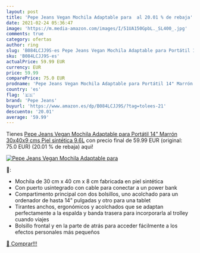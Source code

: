 ```yaml
---
layout: post
title: 'Pepe Jeans Vegan Mochila Adaptable para  al 20.01 % de rebaja'
date: 2021-02-24 05:36:47
image: 'https://m.media-amazon.com/images/I/51UA150GpbL._SL400_.jpg'
comments: true
category: ofertas
author: ring
slug: 'B084LCJJ9S-es Pepe Jeans Vegan Mochila Adaptable para Portátil 14"...'
sku: 'B084LCJJ9S-es'
actualPrice: 59.99 EUR
currency: EUR
price: 59.99
comparePrice: 75.0 EUR
prodname: 'Pepe Jeans Vegan Mochila Adaptable para Portátil 14" Marrón 30x40x9 cms Piel sintética 9.6L'
country: 'es'
flag: '🇪🇸'
brand: 'Pepe Jeans'
buyurl: 'https://www.amazon.es/dp/B084LCJJ9S/?tag=tolees-21'
descuento: '20.01'
average: '59.99'
---
```


Tienes [Pepe Jeans Vegan Mochila Adaptable para Portátil 14" Marrón 30x40x9 cms Piel sintética 9.6L](https://www.amazon.es/dp/B084LCJJ9S/?tag=tolees-21) con precio final de  59.99 EUR (original: 75.0 EUR) (20.01 %  de rebaja) aqui!

[![Pepe Jeans Vegan Mochila Adaptable para ](https://m.media-amazon.com/images/I/51UA150GpbL._SL400_.jpg)](https://www.amazon.es/dp/B084LCJJ9S/?tag=tolees-21)

🔎:

- Mochila de 30 cm x 40 cm x 8 cm fabricada en piel sintética
- Con puerto usintegrado con cable para conectar a un power bank
- Compartimento principal con dos bolsillos, uno acolchado para un ordenador de hasta 14" pulgadas y otro para una tablet
- Tirantes anchos, ergonómicos y acolchados que se adaptan perfectamente a la espalda y banda trasera para incorporarla al trolley cuando viajes
- Bolsillo frontal y en la parte de atrás para acceder fácilmente a los efectos personales más pequeños

[🛒 Comprar!!!](https://www.amazon.es/dp/B084LCJJ9S/?tag=tolees-21)
